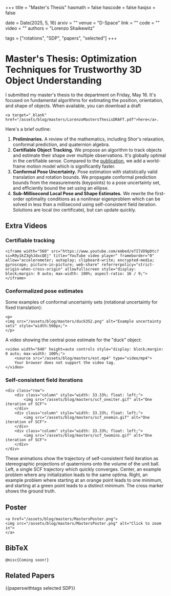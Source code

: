 +++
title = "Master's Thesis"
hasmath = false
hascode = false
hasjsx = false

date = Date(2025, 5, 16)
arxiv = ""
venue = "D-Space"
link = ""
code = ""
video = ""
authors = "Lorenzo Shaikewitz"

tags = ["rotations", "SDP", "papers", "selected"]
+++

# Master's Thesis: Optimization Techniques for Trustworthy 3D Object Understanding

I submitted my master's thesis to the department on Friday, May 16. It's focused on fundamental algorithms for estimating the position, orientation, and shape of objects. When available, you can download a draft 
~~~
<a target="_blank" href="/assets/blog/masters/LorenzoMastersThesisDRAFT.pdf">here</a>.
~~~
Here's a brief outline:

1. **Preliminaries.** A review of the mathematics, including Shor's relaxation, conformal prediction, and quaternion algebra.
1. **Certifiable Object Tracking.** We propose an algorithm to track objects and estimate their shape over multiple observations. It's globally optimal in the certifiable sense. Compared to the [publication](https://ieeexplore.ieee.org/document/10756720), we add a world-frame motion model which is significantly faster.
1. **Conformal Pose Uncertainty.** Pose estimation with statistically valid translation and rotation bounds. We propagate conformal prediction bounds from the measurements (keypoints) to a pose uncertainty set, and efficiently bound the set using an ellipse.
1. **Sub-Millisecond Local Pose and Shape Estimates.** We rewrite the first-order optimality conditions as a nonlinear eigenproblem which can be solved in less than a millisecond using self-consistent field iteration. Solutions are local (no certificate), but can update quickly.

## Extra Videos
### Certifiable tracking

~~~
<iframe width="560" src="https://www.youtube.com/embed/eTIlVD9pDtc?si=R9y1kZ3ghJdxcQEj" title="YouTube video player" frameborder="0" allow="accelerometer; autoplay; clipboard-write; encrypted-media; gyroscope; picture-in-picture; web-share" referrerpolicy="strict-origin-when-cross-origin" allowfullscreen style="display: block;margin: 0 auto; max-width: 100%; aspect-ratio: 16 / 9;"></iframe>
~~~

### Conformalized pose estimates
Some examples of conformal uncertainty sets (rotational uncertainty for fixed translation):

~~~
<p>
<img src="/assets/blog/masters/duck352.png" alt="Example uncertainty sets" style="width:560px;">
</p>
~~~

A video showing the central pose estimate for the "duck" object:

~~~
<video width="640" height=auto controls style="display: block;margin: 0 auto; max-width: 100%;">
    <source src="/assets/blog/masters/est.mp4" type="video/mp4">
    Your browser does not support the video tag.
</video>
~~~

### Self-consistent field iterations
~~~
<div class="row">
    <div class="column" style="width: 33.33%; float: left;">
        <img src="/assets/blog/masters/scf_oneiter.gif" alt="One iteration of SCF">
    </div>
    <div class="column" style="width: 33.33%; float: left;">
        <img src="/assets/blog/masters/scf_onemin.gif" alt="One iteration of SCF">
    </div>
    <div class="column" style="width: 33.33%; float: left;">
        <img src="/assets/blog/masters/scf_twomins.gif" alt="One iteration of SCF">
    </div>
</div> 
~~~
These animations show the trajectory of self-consistent field iteration as stereographic projections of quaternions onto the volume of the unit ball. Left, a single SCF trajectory which quickly converges. Center, an example problem where any initialization leads to the same optima. Right, an example problem where starting at an orange point leads to one minimum, and starting at a green point leads to a distinct minimum. The cross marker shows the ground truth.

## Poster
~~~
<a href="/assets/blog/masters/MastersPoster.png">
<img src="/assets/blog/masters/MastersPoster.png" alt="Click to zoom in">
</a>
~~~


## BibTeX
```plaintext
@misc{Coming soon!}
```

## Related Papers
{{paperswithtags selected SDP}}